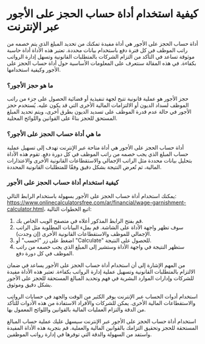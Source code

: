 كيفية استخدام أداة حساب الحجز على الأجور عبر الإنترنت
=====================================================

أداة حساب الحجز على الأجور هي أداة مفيدة تمكنك من تحديد المبلغ الذي يتم خصمه من راتب الموظف في كل فترة دفع باستخدام بيانات محددة. تعتبر هذه الأداة أداة حاسبة موثوقة تساعد في التأكد من التزام الشركات بالمتطلبات القانونية وتسهل إدارة الرواتب بكفاءة. في هذه المقالة سنتعرف على المعلومات الأساسية حول أداة حساب الحجز على الأجور وكيفية استخدامها.

### ما هو حجز الأجور؟

حجز الأجور هو عملية قانونية تتيح لجهة تنفيذية أو قضائية الحصول على جزء من راتب الموظف لسداد الديون أو الالتزامات المالية الأخرى التي قد يكون عليه. يُستخدم حجز الأجور في حالة عدم قدرة الموظف على تسديد الديون بطرق أخرى، ويتم تحديد المبلغ المستحق للحجز بناءً على القوانين واللوائح المحلية.

### ما هي أداة حساب الحجز على الأجور؟

أداة حساب الحجز على الأجور هي أداة متاحة عبر الإنترنت تهدف إلى تسهيل عملية حساب المبلغ الذي يجب خصمه من راتب الموظف في كل دورة دفع. تقوم هذه الأداة بتحليل بيانات محددة مثل الراتب الإجمالي والاستقطاعات القانونية الأخرى والاعتذارات المالية، ثم تُعرض النتيجة بشكل دقيق وفقًا للمتطلبات القانونية المحددة.

### كيفية استخدام أداة حساب الحجز على الأجور

يمكنك استخدام أداة حساب الحجز على الأجور بسهولة باستخدام الرابط التالي: <https://www.onlinecalculatorsfree.com/ar/financial/wage-garnishment-calculator.html>، اتبع الخطوات التالية:

1. قم بفتح الرابط المذكور أعلاه في متصفح الويب الخاص بك.
2. سوف تظهر واجهة الأداة على الشاشة. قم بملء البيانات المطلوبة مثل الراتب الإجمالي للموظف والاستقطاعات القانونية الأخرى (إن وجدت).
3. اضغط على زر "احسب" أو "Calculate" للحصول على النتيجة.
4. ستظهر النتيجة في واجهة الأداة وستشير إلى المبلغ الذي يجب خصمه من راتب الموظف في كل دورة دفع.

من المهم الإشارة إلى أن استخدام أداة حساب الحجز على الأجور يساعد في ضمان الالتزام بالمتطلبات القانونية وتسهيل عملية إدارة الرواتب بكفاءة. تعتبر هذه الأداة مفيدة للشركات وإدارات الموارد البشرية في فهم وتحديد المبالغ المستحقة للحجز على الأجور بشكل دقيق وموثوق.

استخدام أدوات الحساب عبر الإنترنت يوفر الكثير من الوقت والجهد في حسابات الرواتب والاستقطاعات المالية الأخرى. يمكن للشركات والأفراد الاستفادة من هذه الأدوات للتأكد من الدقة والتزام العمليات المالية بالقوانين واللوائح المعمول بها.

استخدام أداة حساب الحجز على الأجور عبر الإنترنت سيسهل عليك عملية حساب المبالغ المستحقة للحجز وتحقيق التزامك بالقوانين المالية والعملية. قم بتجربة هذه الأداة المفيدة واستفد من السهولة والدقة التي توفرها في إدارة رواتب الموظفين.
